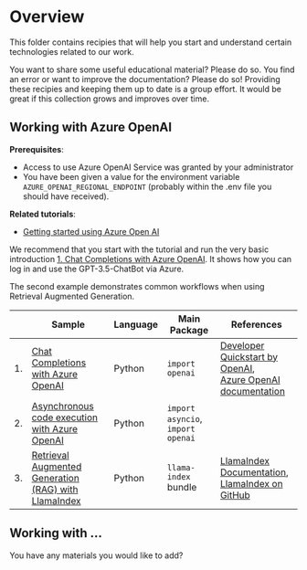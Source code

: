 # Overview

This folder contains recipies that will help you start and understand certain technologies related to our work.

You want to share some useful educational material? Please do so. You find an error or want to improve the documentation? Please do so! Providing these recipies and keeping them up to date is a group effort. It would be great if this collection grows and improves over time.

## Working with Azure OpenAI

**Prerequisites**:

- Access to use Azure OpenAI Service was granted by your administrator
- You have been given a value for the environment variable `AZURE_OPENAI_REGIONAL_ENDPOINT` (probably within the .env file you should have received).

**Related tutorials**:

- [Getting started using Azure Open AI](../azure-quick-start/azure-open-ai-tutorial.md)

We recommend that you start with the tutorial and run the very basic introduction [1. Chat Completions with Azure OpenAI](soda_starter_code_Azure_OpenAI.py).
It shows how you can log in and use the GPT-3.5-ChatBot via Azure.

The second example demonstrates common workflows when using Retrieval Augmented Generation.

|    | Sample                                                                                                    | Language | Main Package                    | References                                                                                                                                                                                   | 
|----|-----------------------------------------------------------------------------------------------------------|----------|---------------------------------|----------------------------------------------------------------------------------------------------------------------------------------------------------------------------------------------|
| 1. | [Chat Completions with Azure OpenAI](soda_starter_code_Azure_OpenAI.py)                                   | Python   | `import openai`                 | [Developer Quickstart by OpenAI](https://platform.openai.com/docs/quickstart?context=python), <br/>[Azure OpenAI documentation](https://learn.microsoft.com/en-us/azure/ai-services/openai/) |
| 2. | [Asynchronous code execution with Azure OpenAI](soda_starter_code_Asynchronous_Azure_OpenAI.py)           | Python   | `import asyncio`, `import openai` |  |
| 3. | [Retrieval Augmented Generation (RAG) with LlamaIndex](soda_starter_code_RetrievalAugmentedGeneration.py) | Python   | `llama-index` bundle            | [LlamaIndex Documentation](https://docs.llamaindex.ai/en/stable/getting_started/installation.html), <br/>[LlamaIndex on GitHub](https://github.com/run-llama/llama_index)                    |


## Working with ...

You have any materials you would like to add?